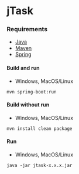 # jTask

### Requirements
* [Java](https://openjdk.org)  
* [Maven](https://maven.apache.org)  
* [Spring](https://spring.io)

#### Build and run
* Windows, MacOS/Linux
```
mvn spring-boot:run
```
#### Build without run
* Windows, MacOS/Linux
```
mvn install clean package
```
#### Run
* Windows, MacOS/Linux
```
java -jar jtask-x.x.x.jar
```

